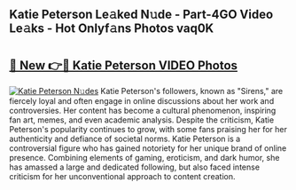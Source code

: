 ## Katie Peterson Le𝚊ked N𝚞de - Part-4GO Video Le𝚊ks - Hot Onlyf𝚊ns Photos vaq0K

# <h2><a href="http://ac42199.deff.icu/?id=Katie+Peterson">🔗 New 👉🔴 Katie Peterson VIDEO Photos</a></h2>

[![Katie Peterson N𝚞des](https://i.imgur.com/rIISA9y.gif)](http://ac42199.deff.icu/?id=Katie+Peterson)
Katie Peterson's followers, known as "Sirens," are fiercely loyal and often engage in online discussions about her work and controversies. Her content has become a cultural phenomenon, inspiring fan art, memes, and even academic analysis. Despite the criticism, Katie Peterson's popularity continues to grow, with some fans praising her for her authenticity and defiance of societal norms. Katie Peterson is a controversial figure who has gained notoriety for her unique brand of online presence. Combining elements of gaming, eroticism, and dark humor, she has amassed a large and dedicated following, but also faced intense criticism for her unconventional approach to content creation.
